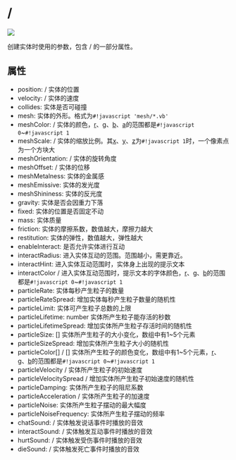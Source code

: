 # [](Box3EntityConfig) / [](GameEntityConfig)

<a href="https://github.com/qndm"><img src="https://img.shields.io/badge/%E6%8E%92%E7%89%88%E4%BC%98%E5%8C%96%26%E4%BF%AE%E6%AD%A3-qndm-blue"></img></a>

创建实体时使用的参数，包含[](Box3Entity) / [](GameEntity)的一部分属性。

## 属性
- <property>position</property>: [](Box3Vector3) / [](GameVector3) 实体的位置
- <property>velocity</property>: [](Box3Vector3) / [](GameVector3) 实体的速度
- <property>collides</property>: [](boolean) 实体是否可碰撞
- <property>mesh</property>: [](string) 实体的外形。格式为`#!javascript 'mesh/*.vb'`
- <property>meshColor</property>: [](Box3RGBAColor) / [](GameRGBAColor) 实体的颜色，[r](property)、[g](property)、[b](property)、[a](property)的范围都是`#!javascript 0`~`#!javascript 1`
- <property>meshScale</property>: [](Box3Vector3) / [](GameVector3) 实体的缩放比例。其[x](property)、[y](property)、[z](property)为`#!javascript 1`时，一个像素点为一个方块大
- <property>meshOrientation</property>: [](Box3Quaternion) / [](GameQuaternion) 实体的旋转角度
- <property>meshOffset</property>: [](Box3Vector3) / [](GameVector3) 实体的位移
- <property>meshMetalness</property>: [](number) 实体的金属感
- <property>meshEmissive</property>: [](number) 实体的发光度
- <property>meshShininess</property>: [](number) 实体的反光度
- <property>gravity</property>: [](boolean) 实体是否会因重力下落
- <property>fixed</property>: [](boolean) 实体的位置是否固定不动
- <property>mass</property>: [](number) 实体质量
- <property>friction</property>: [](number) 实体的摩擦系数，数值越大，摩擦力越大
- <property>restitution</property>: [](number) 实体的弹性，数值越大，弹性越大
- <property>enableInteract</property>: [](boolean) 是否允许实体进行互动
- <property>interactRadius</property>: [](number) 进入实体互动的范围。范围越小，需更靠近。
- <property>interactHint</property>: [](string) 进入实体互动范围时，实体身上出现的提示文本
- <property>interactColor</property>[](Box3RGBColor) / [](GameRGBColor) 进入实体互动范围时，提示文本的字体颜色，[r](property)、[g](property)、[b](property)的范围都是`#!javascript 0`~`#!javascript 1`
- <property>particleRate</property>: [](number) 实体每秒产生粒子的数量
- <property>particleRateSpread</property>: [](number) 增加实体每秒产生粒子数量的随机性
- <property>particleLimit</property>: [](number) 实体可产生粒子总数的上限
- <property>particleLifetime</property>: [](number) number 实体所产生粒子能存活的秒数
- <property>particleLifetimeSpread</property>: [](number) 增加实体所产生粒子存活时间的随机性
- <property>particleSize</property>: [](number)[] 实体所产生粒子的大小变化，数组中有1~5个元素
- <property>particleSizeSpread</property>: [](number) 增加实体所产生粒子大小的随机性
- <property>particleColor</property>[](Box3RGBColor)[] / [](GameRGBColor)[] 实体所产生粒子的颜色变化，数组中有1~5个元素，[r](property)、[g](property)、[b](property)的范围都是`#!javascript 0`~`#!javascript 1`
- <property>particleVelocity</property>[](Box3Vector3) / [](GameVector3) 实体所产生粒子的初始速度
- <property>particleVelocitySpread</property>[](Box3Vector3) / [](GameVector3) 增加实体所产生粒子初始速度的随机性
- <property>particleDamping</property>: [](number) 实体所产生粒子的阻尼系数
- <property>particleAcceleration</property>[](Box3Vector3) / [](GameVector3) 实体所产生粒子的加速度
- <property>particleNoise</property>: [](number) 实体所产生粒子摆动的最大幅度
- <property>particleNoiseFrequency</property>: [](number) 实体所产生粒子摆动的频率
- <property>chatSound</property>: [](Box3SoundEffect) / [](GameSoundEffect) 实体触发说话事件时播放的音效
- <property>interactSound</property>: [](Box3SoundEffect) / [](GameSoundEffect) 实体触发互动事件时播放的音效
- <property>hurtSound</property>: [](Box3SoundEffect) / [](GameSoundEffect) 实体触发受伤事件时播放的音效
- <property>dieSound</property>: [](Box3SoundEffect) / [](GameSoundEffect) 实体触发死亡事件时播放的音效
